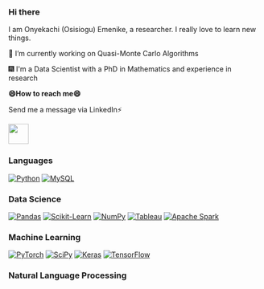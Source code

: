 ### Hi there
I am Onyekachi (Osisiogu) Emenike, a researcher. I really love to learn new things.
<p>
🌱  I’m currently working on Quasi-Monte Carlo Algorithms
    
:fireworks: I'm a Data Scientist with a PhD in Mathematics and experience in research
    
<p  
   \
   > 
    
<b>😄How to reach me😄</b></p>
<p>
Send me a message via LinkedIn⚡ 
  </p>
<p>
  <a href="https://www.linkedin.com/in/onyekachi-osisiogu/"><img height="40" src="https://user-images.githubusercontent.com/50482876/129754677-f7602703-5d37-41cb-83a1-fd0ca94a01a7.jpeg" alt=""/></a>
  </p>
  
### Languages

[![Python](https://img.shields.io/badge/python-black?style=for-the-badge&logo=python)](https://github.com/kachiann)
[![MySQL](https://img.shields.io/badge/MySQL-black?style=for-the-badge&logo=mysql)](https://github.com/kachiann)

### Data Science
[![Pandas](https://img.shields.io/badge/pandas-black?style=for-the-badge&logo=pandas)](https://github.com/kachiann)
[![Scikit-Learn](https://img.shields.io/badge/scikit--learn-black?style=for-the-badge&logo=scikit-learn)](https://github.com/kachiann)
[![NumPy](https://img.shields.io/badge/numpy-black?style=for-the-badge&logo=numpy)](https://github.com/kachiann)
[![Tableau](https://img.shields.io/badge/Tableau-black?style=for-the-badge&logo=tableau)](https://github.com/kachiann)
[![Apache Spark](https://img.shields.io/badge/ApacheSpark-black?style=for-the-badge&logo=apachespark)](https://github.com/kachiann)


### Machine Learning

[![PyTorch](https://img.shields.io/badge/PyTorch-black?style=for-the-badge&logo=PyTorch)](https://github.com/kachiann)
[![SciPy](https://img.shields.io/badge/SciPy-black?style=for-the-badge&logo=scipy)](https://github.com/kachiann)
[![Keras](https://img.shields.io/badge/Keras-black?style=for-the-badge&logo=keras)](https://github.com/kachiann)
[![TensorFlow](https://img.shields.io/badge/Tensorflow-black?style=for-the-badge&logo=tensorflow)](https://github.com/kachiann)

### Natural Language Processing
<!--
**kachiann/kachiann** is a ✨ _special_ ✨ repository because its `README.md` (this file) appears on your GitHub profile.

Here are some ideas to get you started:

- 

- 👯 I’m looking to collaborate on ...
- 🤔 I’m looking for help with ...
- 💬 Ask me about ...
- 📫 How to reach me: ...
- 😄 Pronouns: ...
- ⚡ Fun fact: ...
-->
